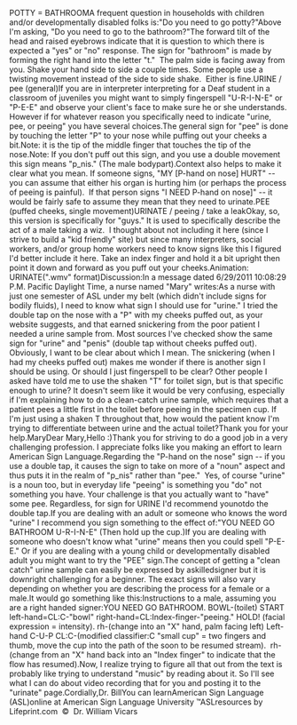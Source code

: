 POTTY = BATHROOMA frequent question in households with children and/or developmentally 
	disabled folks is:"Do you need to go potty?"Above I'm asking, "Do you need to go to the bathroom?"The forward tilt of the head and raised eyebrows indicate that it is 
	question to which there is expected a "yes" or "no" response. The sign for "bathroom"
is made by forming the right hand into the letter "t."  The palm side 
is facing away from you. Shake your hand side to side a couple times. Some 
people use a twisting movement instead of the side to side shake.  Either 
is fine.URINE / pee (general)If you are in interpreter interpreting for a Deaf student in a classroom of 
	juveniles you might want to simply fingerspell "U-R-I-N-E" or "P-E-E" and 
	observe your client's face to make sure he or she understands. However if 
	for whatever reason you specifically need to indicate "urine, pee, or 
	peeing" you have several choices.The general sign for "pee" is done by touching the letter "P" to your nose while puffing out your cheeks a bit.Note: it is the tip of the middle finger that touches the tip of the nose.Note: If you don't puff out this sign, and you use a double movement this 
	sign means "p_nis." (The 
	male bodypart).Context also helps to make it clear what you mean. 
	If someone signs, "MY [P-hand on nose] HURT" -- you can assume that either 
	his organ is hurting him (or perhaps the process of peeing is painful).  
	If that person signs "I NEED P-hand on nose]" -- it would be fairly safe to assume they mean that 
	they need to urinate.PEE (puffed cheeks, single movement)URINATE / peeing / take a leakOkay, so, this 
	version is specifically for "guys." It is used to 
	specifically describe the act of a male taking a wiz.  I thought about 
	not including it here (since I strive to build a "kid friendly" site) but since many interpreters, social workers, and/or 
	group home workers need to know signs like this I figured I'd better include it 
	here.
	Take an index finger and hold it a bit upright then point it down and 
	forward as you puff out your cheeks.Animation: URINATE(".wmv" format)Discussion:In a message dated 6/29/2011 10:08:29 P.M. Pacific Daylight Time, a nurse 
	named "Mary" writes:As a nurse with just one semester of ASL under my belt (which didn't include 
	signs for bodily fluids), I need to know what sign I should use for "urine." 
	I tried the double tap on the nose with a "P" with my cheeks puffed out, as 
	your website suggests, and that earned snickering from the poor patient I 
	needed a urine sample from. Most sources I've checked show the same sign for 
	"urine" and "penis" (double tap without cheeks puffed out). Obviously, I 
	want to be clear about which I mean. The snickering (when I had my cheeks 
	puffed out) makes me wonder if there is another sign I should be using. Or 
	should I just fingerspell to be clear? Other people I asked have told me to 
	use the shaken "T" for toilet sign, but is that specific enough to urine? It 
	doesn't seem like it would be very confusing, especially if I'm explaining 
	how to do a clean-catch urine sample, which requires that a patient pees a 
	little first in the toilet before peeing in the specimen cup. If I'm just 
	using a shaken T throughout that, how would the patient know I'm trying to 
	differentiate between urine and the actual toilet?Thank you for your help.MaryDear Mary,Hello :)Thank you for striving to do a good job in a very challenging profession. I 
	appreciate folks like you making an effort to learn American Sign Language.Regarding the "P-hand on the nose" sign -- if you use a double tap, it 
	causes the sign to take on more of a "noun" aspect and thus puts it in the 
	realm of "p_nis" rather than "pee."  Yes, of course "urine" is a noun 
	too, but in everyday life "peeing" is something you "do" not something you 
	have. Your challenge is that you actually want to "have" some pee. 
	Regardless, for sign for URINE I'd recommend younotdo the 
	double tap.If you are dealing with an adult or someone who knows the word "urine" I 
	recommend you sign something to the effect of:"YOU NEED GO BATHROOM U-R-I-N-E" (Then hold up the 
	cup.)If you are dealing with someone who doesn't know what "urine" means then you 
	could spell "P-E-E." Or if you are dealing with a young child or 
	developmentally disabled adult you might want to try the "PEE" sign.The concept of getting a "clean catch" urine sample can easily be expressed 
	by askilledsigner but it is downright challenging for a beginner. 
	The exact signs will also vary depending on whether you are describing the 
	process for a female or a male.It would go something like this:Instructions to a male, assuming you are a right handed signer:YOU NEED GO BATHROOM. BOWL-(toilet) START  left-hand=CL:C-"bowl" 
	right-hand=CL:Index-finger-"peeing." HOLD! (facial expression = intensity). 
	rh-(change into an "X" hand, palm facing left) Left-hand C-U-P CL:C-(modified 
	classifier:C "small cup" = two fingers and thumb, move the cup into the path 
	of the soon to be resumed stream).  rh-(change from an "X" hand back 
	into an "Index finger" to indicate that the flow has resumed).Now, I realize trying to figure all that out from the text is probably like 
	trying to understand "music" by reading about it. So I'll see what I can do 
	about video recording that for you and posting it to the "urinate" page.Cordially,Dr. BillYou can learnAmerican Sign Language (ASL)online at American Sign Language University ™ASLresources by Lifeprint.com  ©  Dr. William Vicars